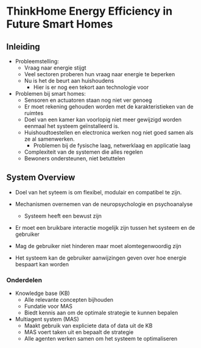 # ThinkHome Energy Efficiency in Future Smart Homes
## Inleiding
- Probleemstelling:
  - Vraag naar energie stijgt
  - Veel sectoren proberen hun vraag naar energie te beperken
  - Nu is het de beurt aan huishoudens
    - Hier is er nog een tekort aan technologie voor
- Problemen bij smart homes:
  - Sensoren en actuatoren staan nog niet ver genoeg
  - Er moet rekening gehouden worden met de karakteristieken van de ruimtes
  - Doel van een kamer kan voorlopig niet meer gewijzigd worden eenmaal het systeem geïnstalleerd is.
  - Huishoudtoestellen en electronica werken nog niet goed samen als ze al samenwerken.
    - Problemen bij de fysische laag, netwerklaag en applicatie laag
  - Complexiteit van de systemen die alles regelen
  - Bewoners ondersteunen, niet betuttelen

## System Overview
- Doel van het syteem is om flexibel, modulair en compatibel te zijn.
- Mechanismen overnemen van de neuropsychologie en psychoanalyse
  - Systeem heeft een bewust zijn

- Er moet een bruikbare interactie mogelijk zijn tussen het systeem en de gebruiker
- Mag de gebruiker niet hinderen maar moet alomtegenwoordig zijn

- Het systeem kan de gebruiker aanwijzingen geven over hoe energie bespaart kan worden

### Onderdelen
- Knowledge base (KB)
  - Alle relevante concepten bijhouden
  - Fundatie voor MAS
  - Biedt kennis aan om de optimale strategie te kunnen bepalen
- Multiagent system (MAS)
  - Maakt gebruik van expliciete data of data uit de KB
  - MAS voert taken uit en bepaalt de strategie
  - Alle agenten werken samen om het systeem te optimaliseren
